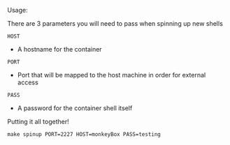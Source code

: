 Usage:

There are 3 parameters you will need to pass when spinning up new shells


`HOST`
* A hostname for the container

`PORT`
* Port that will be mapped to the host machine in order for external access

`PASS`
* A password for the container shell itself

Putting it all together!
```
make spinup PORT=2227 HOST=monkeyBox PASS=testing
```
